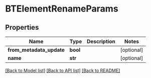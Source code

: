# BTElementRenameParams

## Properties
Name | Type | Description | Notes
------------ | ------------- | ------------- | -------------
**from_metadata_update** | **bool** |  | [optional] 
**name** | **str** |  | [optional] 

[[Back to Model list]](../README.md#documentation-for-models) [[Back to API list]](../README.md#documentation-for-api-endpoints) [[Back to README]](../README.md)


